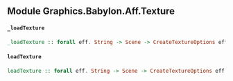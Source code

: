 ## Module Graphics.Babylon.Aff.Texture

#### `_loadTexture`

``` purescript
_loadTexture :: forall eff. String -> Scene -> CreateTextureOptions eff -> (Error -> Eff (babylon :: BABYLON | eff) Unit) -> (Texture -> Eff (babylon :: BABYLON | eff) Unit) -> Eff (babylon :: BABYLON | eff) Unit
```

#### `loadTexture`

``` purescript
loadTexture :: forall eff. String -> Scene -> CreateTextureOptions eff -> Aff (babylon :: BABYLON | eff) Texture
```



